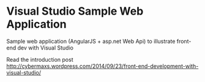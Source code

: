 # Visual Studio Sample Web Application

Sample web application (AngularJS + asp.net Web Api) to illustrate front-end dev with Visual Studio

Read the introduction post http://cybermaxs.wordpress.com/2014/09/23/front-end-development-with-visual-studio/
